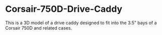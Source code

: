 # Corsair-750D-Drive-Caddy
This is a 3D model of a drive caddy designed to fit into the 3.5" bays of a Corsair 750D and related cases.
